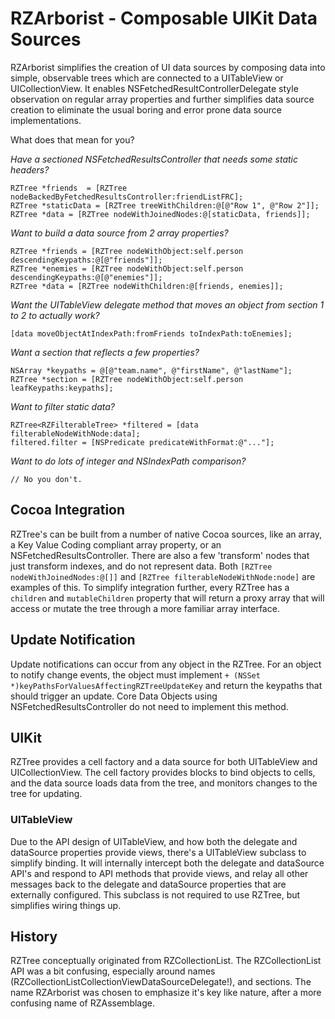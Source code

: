 # RZArborist - Composable UIKit Data Sources
RZArborist simplifies the creation of UI data sources by composing data into simple, observable trees which are connected to a UITableView or UICollectionView. It enables NSFetchedResultControllerDelegate style observation on regular array properties and further simplifies data source creation to eliminate the usual boring and error prone data source implementations.

What does that mean for you?

*Have a sectioned NSFetchedResultsController that needs some static headers?*
```obj-c
RZTree *friends  = [RZTree nodeBackedByFetchedResultsController:friendListFRC];
RZTree *staticData = [RZTree treeWithChildren:@[@"Row 1", @"Row 2"]];
RZTree *data = [RZTree nodeWithJoinedNodes:@[staticData, friends]];
```

*Want to build a data source from 2 array properties?*
```obj-c
RZTree *friends = [RZTree nodeWithObject:self.person descendingKeypaths:@[@"friends"]];
RZTree *enemies = [RZTree nodeWithObject:self.person descendingKeypaths:@[@"enemies"]];
RZTree *data = [RZTree nodeWithChildren:@[friends, enemies]];
```

*Want the UITableView delegate method that moves an object from section 1 to 2 to actually work?*
```obj-c
[data moveObjectAtIndexPath:fromFriends toIndexPath:toEnemies];
```

*Want a section that reflects a few properties?*
```obj-c
NSArray *keypaths = @[@"team.name", @"firstName", @"lastName"];
RZTree *section = [RZTree nodeWithObject:self.person leafKeypaths:keypaths];
```

*Want to filter static data?*
```obj-c
RZTree<RZFilterableTree> *filtered = [data filterableNodeWithNode:data];
filtered.filter = [NSPredicate predicateWithFormat:@"..."];
```

*Want to do lots of integer and NSIndexPath comparison?*
```obj-c
// No you don't.
```

## Cocoa Integration
RZTree's can be built from a number of native Cocoa sources, like an array, a Key Value Coding compliant array property, or an NSFetchedResultsController. There are also a few 'transform' nodes that just transform indexes, and do not represent data. Both `[RZTree nodeWithJoinedNodes:@[]]` and `[RZTree filterableNodeWithNode:node]` are examples of this. To simplify integration further, every RZTree has a `children` and `mutableChildren` property that will return a proxy array that will access or mutate the tree through a more familiar array interface.

## Update Notification
Update notifications can occur from any object in the RZTree. For an object to notify change events, the object must implement `+ (NSSet *)keyPathsForValuesAffectingRZTreeUpdateKey` and return the keypaths that should trigger an update. Core Data Objects using NSFetchedResultsController do not need to implement this method.


## UIKit
RZTree provides a cell factory and a data source for both UITableView and UICollectionView. The cell factory provides blocks to bind objects to cells, and the data source loads data from the tree, and monitors changes to the tree for updating.

### UITableView

Due to the API design of UITableView, and how both the delegate and dataSource properties provide views, there's a UITableView subclass to simplify binding. It will internally intercept both the delegate and dataSource API's and respond to API methods that provide views, and relay all other messages back to the delegate and dataSource properties that are externally configured. This subclass is not required to use RZTree, but simplifies wiring things up.

## History
RZTree conceptually originated from RZCollectionList. The RZCollectionList API was a bit confusing, especially around names (RZCollectionListCollectionViewDataSourceDelegate!), and sections. The name RZArborist was chosen to emphasize it's key like nature, after a more confusing name of RZAssemblage.


